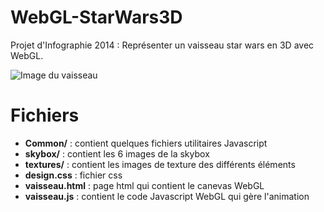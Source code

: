 # WebGL-StarWars3D
Projet d'Infographie 2014 : Représenter un vaisseau star wars en 3D avec WebGL.

![Image du vaisseau](http://nsa38.casimages.com/img/2016/01/21/16012111363268777.jpg)

# Fichiers
* **Common/** : contient quelques fichiers utilitaires Javascript
* **skybox/** : contient les 6 images de la skybox
* **textures/** : contient les images de texture des différents éléments
* **design.css** : fichier css
* **vaisseau.html** : page html qui contient le canevas WebGL
* **vaisseau.js** : contient le code Javascript WebGL qui gère l'animation